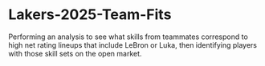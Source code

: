 # Lakers-2025-Team-Fits
Performing an analysis to see what skills from teammates correspond to high net rating lineups that include LeBron or Luka, then identifying players with those skill sets on the open market.
